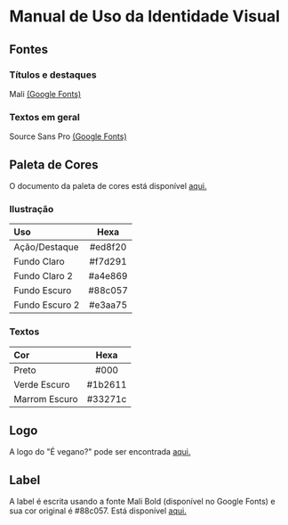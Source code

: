 # Manual de Uso da Identidade Visual

## Fontes
### Títulos e destaques
Mali [(Google Fonts)](https://fonts.google.com/?selection.family=Mali)

### Textos em geral
Source Sans Pro [(Google Fonts)](https://fonts.google.com/?selection.family=Source+Sans+Pro)

## Paleta de Cores
O documento da paleta de cores está disponível [aqui.](https://github.com/ricarthlima/eo-project-es/blob/master/docs/id_visual/palette.pdf)

### Ilustração
|Uso|Hexa|
|:-------------|:------:|
|Ação/Destaque | #ed8f20|
|Fundo Claro | #f7d291|
|Fundo Claro 2 | #a4e869|
|Fundo Escuro | #88c057|
|Fundo Escuro 2 | #e3aa75|

### Textos
|Cor|Hexa|
|:-------------|:------:|
|Preto|#000|
|Verde Escuro|#1b2611|
|Marrom Escuro|#33271c|


## Logo
A logo do "É vegano?" pode ser encontrada [aqui.](https://raw.githubusercontent.com/ricarthlima/eo-project-es/master/docs/id_visual/logo.png)

## Label
A label é escrita usando a fonte Mali Bold (disponível no Google Fonts) e sua cor original é #88c057. Está disponível [aqui.](https://github.com/ricarthlima/eo-project-es/blob/master/docs/id_visual/label.png)
